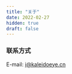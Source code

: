```yaml
---
title: "关于"
date: 2022-02-27
hidden: true
draft: false
---
```


### 联系方式
E-mail: [i@kaleidoeye.cn](mailto:i@kaleidoeye.cn)